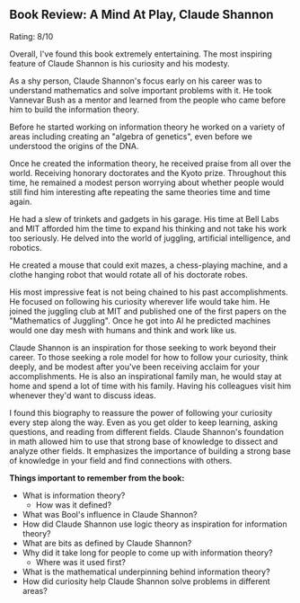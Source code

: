 
## Book Review: A Mind At Play, Claude Shannon

Rating: 8/10

Overall, I've found this book extremely entertaining. The most inspiring feature of Claude Shannon is his curiosity and his modesty.

As a shy person, Claude Shannon's focus early on his career was to understand mathematics and solve important problems with it. He took Vannevar Bush as a mentor and learned from the people who came before him to build the information theory.

Before he started working on information theory he worked on a variety of areas including creating an "algebra of genetics", even before we understood the origins of the DNA.

Once he created the information theory, he received praise from all over the world. Receiving honorary doctorates and the Kyoto prize. Throughout this time, he remained a modest person worrying about whether people would still find him interesting afte repeating the same theories time and time again.

He had a slew of trinkets and gadgets in his garage. His time at Bell Labs and MIT afforded him the time to expand his thinking and not take his work too seriously. He delved into the world of juggling, artificial intelligence, and robotics.

He created a mouse that could exit mazes, a chess-playing machine, and a clothe hanging robot that would rotate all of his doctorate robes.

His most impressive feat is not being chained to his past accomplishments. He focused on following his curiosity wherever life would take him. He joined the juggling club at MIT and published one of the first papers on the "Mathematics of Juggling". Once he got into AI he predicted machines would one day mesh with humans and think and work like us.

Claude Shannon is an inspiration for those seeking to work beyond their career. To those seeking a role model for how to follow your curiosity, think deeply, and be modest after you've been receiving acclaim for your accomplishments. He is also an inspirational family man, he would stay at home and spend a lot of time with his family. Having his colleagues visit him whenever they'd want to discuss ideas.

I found this biography to reassure the power of following your curiosity every step along the way. Even as you get older to keep learning, asking questions, and reading from different fields. Claude Shannon's foundation in math allowed him to use that strong base of knowledge to dissect and analyze other fields. It emphasizes the importance of building a strong base of knowledge in your field and find connections with others.

**Things important to remember from the book:**

- What is information theory?
	- How was it defined?
- What was Bool's influence in Claude Shannon?
- How did Claude Shannon use logic theory as inspiration for information theory?
- What are bits as defined by Claude Shannon?
- Why did it take long for people to come up with information theory?
	- Where was it used first? 
- What is the mathematical underpinning behind information theory?
- How did curiosity help Claude Shannon solve problems in different areas?
